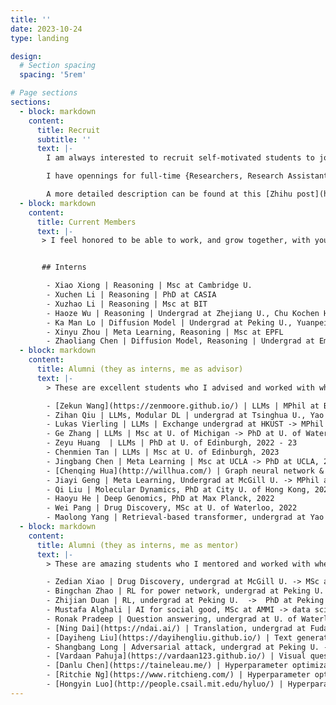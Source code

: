 ```yaml
---
title: ''
date: 2023-10-24
type: landing

design:
  # Section spacing
  spacing: '5rem'

# Page sections
sections:
  - block: markdown
    content:
      title: Recruit
      subtitle: ''
      text: |-
        I am always interested to recruit self-motivated students to join my group as (online or offline) interns. 

        I have opennings for full-time {Researchers, Research Assistants} as of 2024-12, and will have PhD positions in 2025. 

        A more detailed description can be found at this [Zhihu post](https://zhuanlan.zhihu.com/p/477800872). 
  - block: markdown
    content:
      title: Current Members
      text: |-
       > I feel honored to be able to work, and grow together, with young students having unlimited talent. 


       ## Interns

        - Xiao Xiong | Reasoning | Msc at Cambridge U.
        - Xuchen Li | Reasoning | PhD at CASIA
        - Xuzhao Li | Reasoning | Msc at BIT
        - Haoze Wu | Reasoning | Undergrad at Zhejiang U., Chu Kochen Honors College
        - Ka Man Lo | Diffusion Model | Undergrad at Peking U., Yuanpei Class 
        - Xinyu Zhou | Meta Learning, Reasoning | Msc at EPFL
        - Zhaoliang Chen | Diffusion Model, Reasoning | Undergrad at Emory U.
  - block: markdown
    content:
      title: Alumni (they as interns, me as advisor)
      text: |-
        > These are excellent students who I advised and worked with when I worked as an independent researcher

        - [Zekun Wang](https://zenmoore.github.io/) | LLMs | MPhil at Beihang U., 2022 - 24
        - Zihan Qiu | LLMs, Modular DL | undergrad at Tsinghua U., Yao Class -> Alibaba Qwen Team, 2022 - 24
        - Lukas Vierling | LLMs | Exchange undergrad at HKUST -> MPhil at Oxford, 2024
        - Ge Zhang | LLMs | Msc at U. of Michigan -> PhD at U. of Waterloo, 2022 - 23
        - Zeyu Huang  | LLMs | PhD at U. of Edinburgh, 2022 - 23
        - Chenmien Tan | LLMs | Msc at U. of Edinburgh, 2023
        - Jingbang Chen | Meta Learning | Msc at UCLA -> PhD at UCLA, 2023
        - [Chenqing Hua](http://willhua.com/) | Graph neural network & Drug Discovery,  MPhil at McGill U., 2022 - 23
        - Jiayi Geng | Meta Learning, Undergrad at McGill U. -> MPhil at Princeton U., 2022 - 23
        - Qi Liu | Molecular Dynamics, PhD at City U. of Hong Kong, 2022
        - Haoyu He | Deep Genomics, PhD at Max Planck, 2022
        - Wei Pang | Drug Discovery, MSc at U. of Waterloo, 2022
        - Maolong Yang | Retrieval-based transformer, undergrad at Yao Class, Tsinghua U., 2022
  - block: markdown
    content:
      title: Alumni (they as interns, me as mentor)
      text: |-
        > These are amazing students who I mentored and worked with when I was still a junior researcher

        - Zedian Xiao | Drug Discovery, undergrad at McGill U. -> MSc at Stanford U.
        - Bingchan Zhao | RL for power network, undergrad at Peking U. -> MPhil at Peking U.
        - Zhijian Duan | RL, undergrad at Peking U.  ->  PhD at Peking U.
        - Mustafa Alghali | AI for social good, MSc at AMMI -> data scientist at Unity
        - Ronak Pradeep | Question answering, undergrad at U. of Waterloo -> PhD at U. of Waterloo
        - [Ning Dai](https://ndai.ai/) | Translation, undergrad at Fudan U. -> PhD at Oregon State U.
        - [Dayiheng Liu](https://dayihengliu.github.io/) | Text generation, PhD at Sichuan U. -> researcher at Alibaba
        - Shangbang Long | Adversarial attack, undergrad at Peking U. -> research engineer at Google
        - [Vardaan Pahuja](https://vardaan123.github.io/) | Visual question answering, MSc at Mila -> PhD at Ohio State U.
        - [Danlu Chen](https://taineleau.me/) | Hyperparameter optimization, undergrad at Fudan U. -> PhD at UCSD
        - [Ritchie Ng](https://www.ritchieng.com/) | Hyperparameter optimization, undergrad at NUS -> hedge fund director
        - [Hongyin Luo](http://people.csail.mit.edu/hyluo/) | Hyperparameter optimization, undergrad at Tsinghua U. -> PhD at MIT      
---
```

